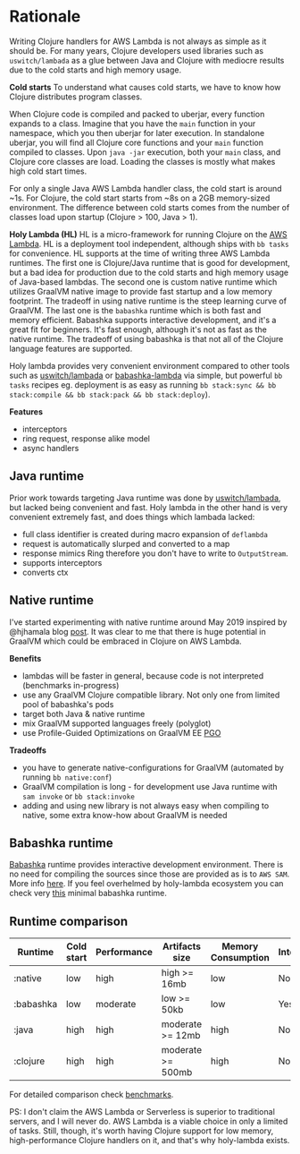 # Rationale
Writing Clojure handlers for AWS Lambda is not always as simple as it should be. For many years, Clojure developers used libraries such as `uswitch/lambada` as a glue between Java and Clojure with mediocre results due to the cold starts and high memory usage. 

**Cold starts**
To understand what causes cold starts, we have to know how Clojure distributes program classes. 

When Clojure code is compiled and packed to uberjar, every function expands to a class. Imagine that you have the `main` function in your namespace, which you then uberjar for later execution. In standalone uberjar, you will find all Clojure core functions and your `main` function compiled to classes. Upon `java -jar` execution, both your `main` class, and Clojure core classes are load. Loading the classes is mostly what makes high cold start times.

For only a single Java AWS Lambda handler class, the cold start is around ~1s. For Clojure, the cold start starts from ~8s on a 2GB memory-sized environment. The difference between cold starts comes from the number of classes load upon startup (Clojure > 100, Java > 1). 

**Holy Lambda (HL)**
HL is a micro-framework for running Clojure on the [AWS Lambda](https://aws.amazon.com/lambda/). HL is a deployment tool independent, although ships with `bb tasks` for convenience.
HL supports at the time of writing three AWS Lambda runtimes. The first one is Clojure/Java runtime that is good for development, but a bad idea for production due to the cold starts and high memory usage of Java-based lambdas. 
The second one is custom native runtime which utilizes GraalVM native image to provide fast startup and a low memory footprint. The tradeoff in using native runtime is the steep learning curve of GraalVM.
The last one is the `babashka` runtime which is both fast and memory efficient. Babashka supports interactive development, and it's a great fit for beginners. It's fast enough, although it's not as fast as the native runtime. The tradeoff of using babashka is that not all of the Clojure language features are supported.

Holy lambda provides very convenient environment compared to other tools such as [uswitch/lambada](https://github.com/uswitch/lambada) or [babashka-lambda](https://github.com/dainiusjocas/babashka-lambda) via simple, but powerful `bb tasks` recipes eg. deployment is as easy as running `bb stack:sync && bb stack:compile && bb stack:pack && bb stack:deploy`).

**Features**
- interceptors
- ring request, response alike model
- async handlers

## Java runtime
Prior work towards targeting Java runtime was done by [uswitch/lambada](https://github.com/uswitch/lambada), but lacked being convenient and fast. Holy lambda in the other hand is very convenient extremely fast, and does things which lambada lacked:

- full class identifier is created during macro expansion of `deflambda` 
- request is automatically slurped and converted to a map
- response mimics Ring therefore you don't have to write to `OutputStream`. 
- supports interceptors
- converts ctx

## Native runtime
I've started experimenting with native runtime around May 2019 inspired by @hjhamala blog [post](https://dev.solita.fi/2018/12/07/fast-starting-clojure-lambdas-using-graalvm.html). It was clear to me that there is huge potential in GraalVM which could be embraced in Clojure on AWS Lambda. 

**Benefits**
- lambdas will be faster in general, because code is not interpreted (benchmarks in-progress)
- use any GraalVM Clojure compatible library. Not only one from limited pool of babashka's pods
- target both Java & native runtime
- mix GraalVM supported languages freely (polyglot)
- use Profile-Guided Optimizations on GraalVM EE [PGO](https://www.graalvm.org/reference-manual/native-image/PGO/)

**Tradeoffs**
- you have to generate native-configurations for GraalVM (automated by running `bb native:conf`)
- GraalVM compilation is long - for development use Java runtime with `sam invoke` or `bb stack:invoke`
- adding and using new library is not always easy when compiling to native, some extra know-how about GraalVM is needed

## Babashka runtime
[Babashka](https://github.com/babashka/babashka) runtime provides interactive development environment. There is no need for compiling the sources since those are provided as is to `AWS SAM`. More info [here](https://github.com/FieryCod/holy-lambda/blob/master/modules/holy-lambda-babashka-layer/README.md).
If you feel overhelmed by holy-lambda ecosystem you can check very [this](https://github.com/dainiusjocas/babashka-lambda) minimal babashka runtime.

## Runtime comparison

| Runtime   | Cold start | Performance | Artifacts size    | Memory Consumption | Interactive | Compile time | Beginners friendly? | Orphaned |
|-----------|------------|-------------|-------------------|--------------------|-------------|--------------|---------------------|----------|
| :native   | low        | high        | high     >= 16mb  | low                | No          | very long    | no                  | no       |
| :babashka | low        | moderate    | low      >= 50kb  | low                | Yes         | no compile   | yes                 | no       |
| :java     | high       | high        | moderate >= 12mb  | high               | No          | long         | yes                 | yes      |
| :clojure  | high       | high        | moderate >= 500mb | high               | No          | long         | yes                 | no       |


For detailed comparison check [benchmarks](https://github.com/FieryCod/holy-lambda/tree/benchmarks/benchmarks/hello/README.md).

PS: I don't claim the AWS Lambda or Serverless is superior to traditional servers, and I will never do. AWS Lambda is a viable choice in only a limited of tasks. Still, though, it's worth having Clojure support for low memory, high-performance Clojure handlers on it, and that's why holy-lambda exists.
